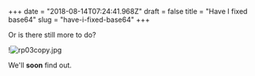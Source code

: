 +++
date = "2018-08-14T07:24:41.968Z"
draft = false
title = "Have I fixed base64"
slug = "have-i-fixed-base64"
+++

Or is there still more to do?

  

!![rp03copy.jpg](/images/2018/08/14/rp03copy.jpg)  

  

We'll **soon** find out.